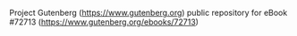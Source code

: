 Project Gutenberg (https://www.gutenberg.org) public repository
for eBook #72713 (https://www.gutenberg.org/ebooks/72713)
